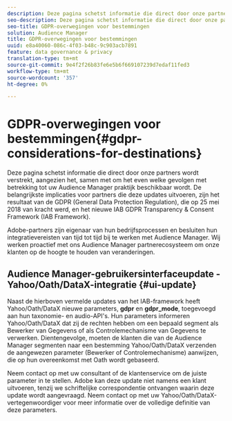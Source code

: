 ```yaml
---
description: Deze pagina schetst informatie die direct door onze partners wordt verstrekt, aangezien het, samen met om het even welke gevolgen met betrekking tot uw Audience Manager praktijk beschikbaar wordt. De belangrijkste implicaties voor partners die deze updates uitvoeren, zijn het resultaat van de GDPR (General Data Protection Regulation), die op 25 mei 2018 van kracht werd, en het nieuwe IAB GDPR Transparency & Consent Framework (IAB Framework).
seo-description: Deze pagina schetst informatie die direct door onze partners wordt verstrekt, aangezien het, samen met om het even welke gevolgen met betrekking tot uw Audience Manager praktijk beschikbaar wordt. De belangrijkste implicaties voor partners die deze updates uitvoeren, zijn het resultaat van de GDPR (General Data Protection Regulation), die op 25 mei 2018 van kracht werd, en het nieuwe IAB GDPR Transparency & Consent Framework (IAB Framework).
seo-title: GDPR-overwegingen voor bestemmingen
solution: Audience Manager
title: GDPR-overwegingen voor bestemmingen
uuid: e8a40060-086c-4f03-b48c-9c903acb7891
feature: data governance & privacy
translation-type: tm+mt
source-git-commit: 9e4f2f26b83fe6e5b6f669107239d7edaf11fed3
workflow-type: tm+mt
source-wordcount: '357'
ht-degree: 0%

---
```



# GDPR-overwegingen voor bestemmingen{#gdpr-considerations-for-destinations}

Deze pagina schetst informatie die direct door onze partners wordt verstrekt, aangezien het, samen met om het even welke gevolgen met betrekking tot uw Audience Manager praktijk beschikbaar wordt. De belangrijkste implicaties voor partners die deze updates uitvoeren, zijn het resultaat van de GDPR (General Data Protection Regulation), die op 25 mei 2018 van kracht werd, en het nieuwe IAB GDPR Transparency &amp; Consent Framework (IAB Framework).

Adobe-partners zijn eigenaar van hun bedrijfsprocessen en besluiten hun integratievereisten van tijd tot tijd bij te werken met Audience Manager. Wij werken proactief met ons Audience Manager partnerecosysteem om onze klanten op de hoogte te houden van veranderingen.

<!-- ## Audience Manager Partner Updates - ID Syncs {#partner-updates-id-syncs}

Some partners, as listed in the table below, have changed their integration requirements with Audience Manager to include support based on the IAB Framework, in order to comply with GDPR standards.

<table id="table_335A470D4F10434E9CF587089FB54B0C"> 
 <thead> 
  <tr> 
   <th colname="col1" class="entry"> <p>Partner Name </p> </th> 
   <th colname="col2" class="entry"> <p>Expected Impact </p> </th> 
   <th colname="col3" class="entry"> <p>Status of the change </p> </th> 
  </tr>
 </thead>
 <tbody> 
  <tr> 
   <td colname="col1"> <p>Yahoo/Oath/DataX </p> </td> 
   <td colname="col2"> <p>ID syncs for users in the European Union are dropped by the partner </p> </td> 
   <td colname="col3"> <p>Live since May 22nd 2018 </p> </td> 
  </tr> 
  <tr> 
   <td colname="col1"> <p>Trade Desk </p> </td> 
   <td colname="col2"> <p>ID syncs for users in the European Union are dropped by the partner </p> </td> 
   <td colname="col3"> <p>Not live yet </p> </td> 
  </tr> 
  <tr> 
   <td colname="col1"> <p>Rubicon </p> </td> 
   <td colname="col2"> <p>ID syncs for users in the European Union are dropped by the partner </p> </td> 
   <td colname="col3"> <p>Not live yet </p> </td> 
  </tr> 
  <tr> 
   <td colname="col1"> <p>LiveRamp </p> </td> 
   <td colname="col2"> <p>ID syncs for users in the European Union are dropped by the partner </p> </td> 
   <td colname="col3"> <p>Not live yet </p> </td> 
  </tr> 
 </tbody> 
</table> -->

## Audience Manager-gebruikersinterfaceupdate - Yahoo/Oath/DataX-integratie {#ui-update}

Naast de hierboven vermelde updates van het IAB-framework heeft Yahoo/Oath/DataX nieuwe parameters, **gdpr** en **gdpr_mode**, toegevoegd aan hun taxonomie- en audio-API&#39;s. Hun parameters informeren Yahoo/Oath/DataX dat zij de rechten hebben om een bepaald segment als Bewerker van Gegevens of als Controlemechanisme van Gegevens te verwerken. Dientengevolge, moeten de klanten die van de Audience Manager segmenten naar een bestemming Yahoo/Oath/DataX verzenden de aangewezen parameter (Bewerker of Controlemechanisme) aanwijzen, die op hun overeenkomst met Oath wordt gebaseerd.

Neem contact op met uw consultant of de klantenservice om de juiste parameter in te stellen. Adobe kan deze update niet namens een klant uitvoeren, tenzij we schriftelijke correspondentie ontvangen waarin deze update wordt aangevraagd. Neem contact op met uw Yahoo/Oath/DataX-vertegenwoordiger voor meer informatie over de volledige definitie van deze parameters.
